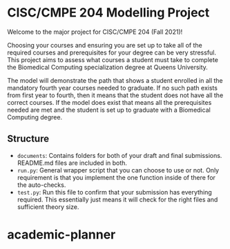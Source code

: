 # CISC/CMPE 204 Modelling Project

Welcome to the major project for CISC/CMPE 204 (Fall 2021)!

Choosing your courses and ensuring you are set up to take all of the required courses and prerequisites for your degree can be very stressful. This project aims to assess what courses a student must take to complete the Biomedical Computing specialization degree at Queens University.

The model will demonstrate the path that shows a student enrolled in all the mandatory fourth year courses needed to graduate. If no such path exists from first year to fourth, then it means that the student does not have all the correct courses. If the model does exist that means all the prerequisites needed are met and the student is set up to graduate with a Biomedical Computing degree.



## Structure

* `documents`: Contains folders for both of your draft and final submissions. README.md files are included in both.
* `run.py`: General wrapper script that you can choose to use or not. Only requirement is that you implement the one function inside of there for the auto-checks.
* `test.py`: Run this file to confirm that your submission has everything required. This essentially just means it will check for the right files and sufficient theory size.
# academic-planner

